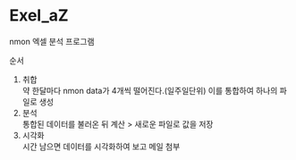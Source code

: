 # Exel_aZ
nmon 엑셀 분석 프로그램

순서
1. 취합  
   약 한달마다 nmon data가 4개씩 떨어진다.(일주일단위) 이를 통합하여 하나의 파일로 생성
2. 분석  
   통합된 데이터를 불러온 뒤 계산 > 새로운 파일로 값을 저장
3. 시각화  
   시간 남으면 데이터를 시각화하여 보고 메일 첨부
